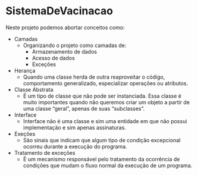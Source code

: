 # SistemaDeVacinacao

Neste projeto podemos abortar conceitos como: 
* Camadas
  - Organizando o projeto como camadas de:
    * Armazenamento de dados
    * Acesso de dados
    * Exceções
* Herança
  - Quando uma classe herda de outra reaproveitar o código, comportamento generalizado, especializar operações ou atributos.
* Classe Abstrata
  - É um tipo de classe que não pode ser instanciada. Essa classe é muito importantes quando não queremos criar um objeto a partir de uma classe “geral”, apenas de suas “subclasses”.
* Interface
  - Interface não é uma classe e sim uma entidade em que não possui implementação e sim apenas assinaturas.
* Exeções
  - São sinais que indicam que algum tipo de condição excepcional ocorreu durante a execução do programa.
* Tratamento de exceções
  - É um mecanismo responsável pelo tratamento da ocorrência de condições que mudam o fluxo normal da execução de um programa.
